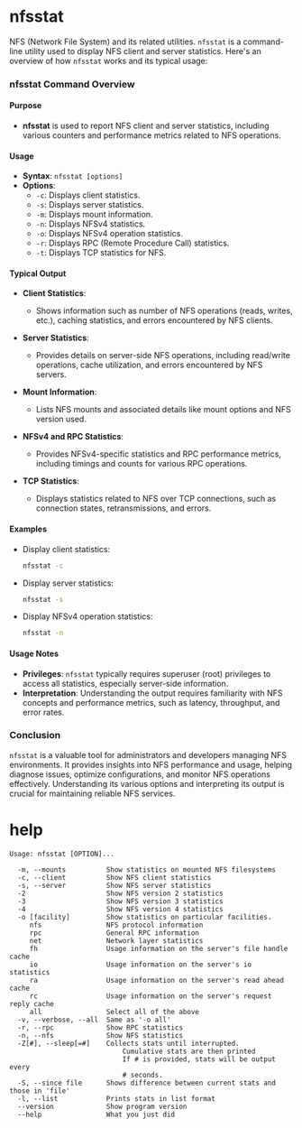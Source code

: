 # nfsstat

NFS (Network File System) and its related utilities. `nfsstat` is a command-line utility used to display NFS client and server statistics. Here's an overview of how `nfsstat` works and its typical usage:

### nfsstat Command Overview

#### Purpose
- **nfsstat** is used to report NFS client and server statistics, including various counters and performance metrics related to NFS operations.

#### Usage
- **Syntax**: `nfsstat [options]`
- **Options**:
  - `-c`: Displays client statistics.
  - `-s`: Displays server statistics.
  - `-m`: Displays mount information.
  - `-n`: Displays NFSv4 statistics.
  - `-o`: Displays NFSv4 operation statistics.
  - `-r`: Displays RPC (Remote Procedure Call) statistics.
  - `-t`: Displays TCP statistics for NFS.

#### Typical Output
- **Client Statistics**:
  - Shows information such as number of NFS operations (reads, writes, etc.), caching statistics, and errors encountered by NFS clients.

- **Server Statistics**:
  - Provides details on server-side NFS operations, including read/write operations, cache utilization, and errors encountered by NFS servers.

- **Mount Information**:
  - Lists NFS mounts and associated details like mount options and NFS version used.

- **NFSv4 and RPC Statistics**:
  - Provides NFSv4-specific statistics and RPC performance metrics, including timings and counts for various RPC operations.

- **TCP Statistics**:
  - Displays statistics related to NFS over TCP connections, such as connection states, retransmissions, and errors.

#### Examples
- Display client statistics:
  ```bash
  nfsstat -c
  ```

- Display server statistics:
  ```bash
  nfsstat -s
  ```

- Display NFSv4 operation statistics:
  ```bash
  nfsstat -n
  ```

#### Usage Notes
- **Privileges**: `nfsstat` typically requires superuser (root) privileges to access all statistics, especially server-side information.
- **Interpretation**: Understanding the output requires familiarity with NFS concepts and performance metrics, such as latency, throughput, and error rates.

### Conclusion
`nfsstat` is a valuable tool for administrators and developers managing NFS environments. It provides insights into NFS performance and usage, helping diagnose issues, optimize configurations, and monitor NFS operations effectively. Understanding its various options and interpreting its output is crucial for maintaining reliable NFS services.

# help 

```
Usage: nfsstat [OPTION]...

  -m, --mounts          Show statistics on mounted NFS filesystems
  -c, --client          Show NFS client statistics
  -s, --server          Show NFS server statistics
  -2                    Show NFS version 2 statistics
  -3                    Show NFS version 3 statistics
  -4                    Show NFS version 4 statistics
  -o [facility]         Show statistics on particular facilities.
     nfs                NFS protocol information
     rpc                General RPC information
     net                Network layer statistics
     fh                 Usage information on the server's file handle cache
     io                 Usage information on the server's io statistics
     ra                 Usage information on the server's read ahead cache
     rc                 Usage information on the server's request reply cache
     all                Select all of the above
  -v, --verbose, --all  Same as '-o all'
  -r, --rpc             Show RPC statistics
  -n, --nfs             Show NFS statistics
  -Z[#], --sleep[=#]    Collects stats until interrupted.
                            Cumulative stats are then printed
                            If # is provided, stats will be output every
                            # seconds.
  -S, --since file      Shows difference between current stats and those in 'file'
  -l, --list            Prints stats in list format
  --version             Show program version
  --help                What you just did

```

